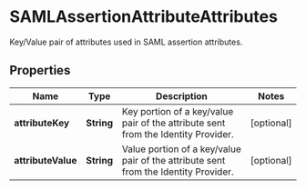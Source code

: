 # SAMLAssertionAttributeAttributes

Key/Value pair of attributes used in SAML assertion attributes.

## Properties

| Name               | Type       | Description                                                                         | Notes      |
| ------------------ | ---------- | ----------------------------------------------------------------------------------- | ---------- |
| **attributeKey**   | **String** | Key portion of a key/value pair of the attribute sent from the Identity Provider.   | [optional] |
| **attributeValue** | **String** | Value portion of a key/value pair of the attribute sent from the Identity Provider. | [optional] |
